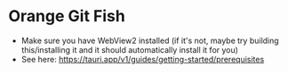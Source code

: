 # Orange Git Fish

* Make sure you have WebView2 installed (if it's not, maybe try building this/installing it and it should automatically install it for you)
* See here: https://tauri.app/v1/guides/getting-started/prerequisites
